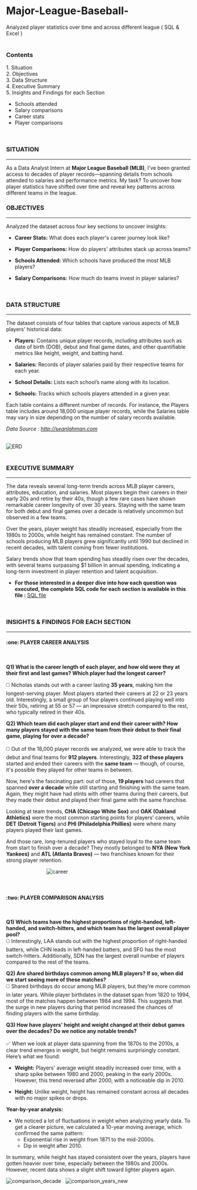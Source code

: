 # Major-League-Baseball-
Analyzed player statistics over time and across different league ( SQL &amp; Excel )   
</br>  
<h3>Contents</h3> 
1. Situation <br> 
2. Objectives <br>  
3. Data Structure <br> 
4. Executive Summary <br>  
5. Insights and Findings for each Section <br> 

 * Schools attended <br>
 * Salary comparisons <br>
 * Career stats <br>
 * Player comparisons <br> 

<br>
<h3>SITUATION</h3>
<hr> 

As a Data Analyst Intern at **Major League Baseball (MLB)**, I’ve been granted access to decades of player records—spanning details 
from schools attended to salaries and performance metrics. My task? To uncover how player statistics have shifted over time and 
reveal key patterns across different teams in the league. <br> 

<h3>OBJECTIVES</h3> 
<hr> 
Analyzed the dataset across four key sections to uncover insights:<br> 

* **Career Stats:** What does each player's career journey look like? <br>
  
* **Player Comparisons:** How do players' attributes stack up across teams? <br>
  
* **Schools Attended:** Which schools have produced the most MLB players?	<br>
  
* **Salary Comparisons:** How much do teams invest in player salaries? <br>
<br> 

<h3>DATA STRUCTURE</h3> 
<hr> 
The dataset consists of four tables that capture various aspects of MLB players' historical data: <br>  

* **Players:** Contains unique player records, including attributes such as date of birth (DOB), debut and final game dates, and other quantifiable metrics like height, weight, and batting hand. <br> 

* **Salaries:** Records of player salaries paid by their respective teams for each year. <br> 

* **School Details:** Lists each school’s name along with its location. <br> 

* **Schools:** Tracks which schools players attended in a given year. <br>

Each table contains a different number of records. For instance, the Players table includes around 18,000 unique player records, while the Salaries table may vary in size depending on the number of salary records available. <br> 

*Data Source : http://seanlahman.com* <br> 
<br> 

![ERD](https://github.com/arghanilhub/Major-League-Baseball-/blob/main/ERD_MLB.png) <BR> 
<br>


<h3>EXECUTIVE SUMMARY</h3> 
<hr> 
 
The data reveals several long-term trends across MLB player careers, attributes, education, and salaries. Most players begin their careers in their early 20s and retire by their 40s, though a few rare cases have shown remarkable career longevity of over 30 years. Staying with the same team for both debut and final games over a decade is relatively uncommon but observed in a few teams. <br> 

Over the years, player weight has steadily increased, especially from the 1980s to 2000s, while height has remained constant. The number of schools producing MLB players grew significantly until 1990 but declined in recent decades, with talent coming from fewer institutions. <br>  
            
Salary trends show that team spending has steadily risen over the decades, with several teams surpassing $1 billion in annual spending, indicating a long-term investment in player retention and talent acquisition. <br> 

* **For those interested in a deeper dive into how each question was executed,
  the complete SQL code for each section is available in this file :** [SQL file](https://github.com/arghanilhub/Major-League-Baseball-/blob/main/assignment_%20MLB.sql) <br> 
<br>                       

<h3>INSIGHTS & FINDINGS FOR EACH SECTION</h3> 
<hr> 

<h4>:one: PLAYER CAREER ANALYSIS </h4> 
<br> 

**Q1) What is the career length of each player, and how old were they at their first and last games? Which player had the longest career?** <br> 

:white_medium_square: Nicholas stands out with a career lasting **35 years**, making him the longest-serving player. Most players started their careers at 22 or 23 years old. Interestingly, a small group of four players continued playing well into their 50s, retiring at 55 or 57 — an impressive  stretch compared to the rest, who typically retired in their 40s. <br>   
            
**Q2) Which team did each player start and end their career with? How many players stayed with the same team from their debut to their final game, playing for over a decade?** <br>        
:white_medium_square: Out of the 18,000 player records we analyzed, we were able to track the debut and final teams for **912 players**. Interestingly, **322 of these players** started and ended their careers with the **same team** — though, of course, it's possible they played for other teams in between. <br> 

Now, here's the fascinating part: out of those, **19 players** had careers that spanned **over a decade** while still starting and finishing with the same team. Again, they might have had stints with other teams during their careers, but they made their debut and played their final game with the same franchise. <br> 

Looking at team trends, **CHA (Chicago White Sox)** and **OAK (Oakland Athletics)** were the most common starting points for players' careers, while **DET (Detroit Tigers)** and **PHI (Philadelphia Phillies)** were where many players played their last games. <br> 

And those rare, long-tenured players who stayed loyal to the same team from start to finish over a decade? They mostly belonged to **NYA (New York Yankees)** and **ATL (Atlanta Braves)** — two franchises known for their strong player retention. <br> 

                
&nbsp; &nbsp; &nbsp; &nbsp; &nbsp; &nbsp; &nbsp; &nbsp; &nbsp; &nbsp; &nbsp; &nbsp; &nbsp; &nbsp;  ![career](https://github.com/arghanilhub/Major-League-Baseball-/blob/main/career.png) <br>             
<br> 
           
<h4>:two: PLAYER COMPARISON ANALYSIS </h4> 
<br> 

**Q1) Which teams have the highest proportions of right-handed, left-handed, and switch-hitters, and which team has the largest overall player pool?** <br> 
:white_medium_square: Interestingly, LAA stands out with the highest proportion of right-handed batters, while CHN leads in left-handed batters, and SFG has the most switch-hitters. Additionally, SDN has the largest overall number of players compared to the rest of the teams. <br> 
   
**Q2) Are shared birthdays common among MLB players? If so, when did we start seeing more of these matches?** <br> 
:white_medium_square: Shared birthdays do occur among MLB players, but they’re more common in later years. While player birthdates in the dataset span from 1820 to 1994, most of the matches happen between 1984 and 1994. This suggests that the surge in new players during that period increased the chances of finding players with the same birthday. <br>   
      
**Q3) How have players' height and weight changed at their debut games over the decades? Do we notice any notable trends?** <br>       
:white_check_mark: When we look at player data spanning from the 1870s to the 2010s, a clear trend emerges in weight, but height remains surprisingly constant. <br> 
Here’s what we found: <br> 
* **Weight:** Players' average weight steadily increased over time, with a sharp spike between 1980 and 2000, peaking in the early 2000s. However, this trend reversed after 2000, with a noticeable dip in 2010. <br>

* **Height:** Unlike weight, height has remained constant across all decades with no major spikes or drops. <br>

**Year-by-year analysis:** <br> 

* We noticed a lot of fluctuations in weight when analyzing yearly data. To get a clearer picture, we calculated a 10-year moving average, which confirmed the same pattern: <br> 
  * Exponential rise in weight from 1871 to the mid-2000s. <br> 
  * Dip in weight after 2010. <br>

In summary, while height has stayed consistent over the years, players have gotten heavier over time, especially between the 1980s and 2000s. However, recent data shows a slight shift toward lighter players again. <br>  

![comparison_decade](https://github.com/arghanilhub/Major-League-Baseball-/blob/main/comparison_decade.png) &nbsp; ![comparison_years_new](https://github.com/arghanilhub/Major-League-Baseball-/blob/main/comparison_years_new.png) 
